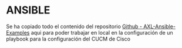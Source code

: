 # ANSIBLE
Se ha copiado todo el contenido del repositorio [Github - AXL-Ansible-Examples](https://github.com/CiscoDevNet/axl-ansible-examples) aqui para poder trabajar en local en la configuración de un playbook para la configuración del CUCM de Cisco